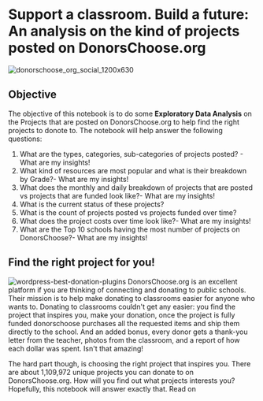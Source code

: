 # Support a classroom. Build a future: An analysis on the kind of projects posted on DonorsChoose.org
![donorschoose_org_social_1200x630](https://user-images.githubusercontent.com/40051540/85429678-b35f6b00-b544-11ea-8fee-8cf2215693cd.png)
## Objective

The objective of this notebook is to do some **Exploratory Data Analysis** on the Projects that are posted on DonorsChoose.org to help find the right projects to donote to. The notebook will help answer the following questions:
1. What are the types, categories, sub-categories of projects posted? - What are my insights!
2. What kind of resources are most popular and what is their breakdown by Grade?- What are my insights!
3. What does the monthly and daily breakdown of projects that are posted vs projects that are funded look like?- What are my insights!
4. What is the current status of these projects?
5. What is the count of projects posted vs projects funded over time?
6. What does the project costs over time look like?- What are my insights!
7. What are the Top 10 schools having the most number of projects on DonorsChoose?- What are my insights!
## Find the right project for you!
![wordpress-best-donation-plugins](https://user-images.githubusercontent.com/40051540/85430041-397bb180-b545-11ea-9636-3ee1bccbc4c8.jpg)
DonorsChoose.org is an excellent platform if you are thinking of connecting and donating to public schools. Their mission is to help make donating to classrooms easier for anyone who wants to. Donating to classrooms couldn't get any easier: you find the project that inspires you, make your donation, once the project is fully funded donorschoose purchases all the requested items and ship them directly to the school. And an added bonus, every donor gets a thank-you letter from the teacher, photos from the classroom, and a report of how each dollar was spent. Isn't that amazing!

The hard part though, is choosing the right project that inspires you. There are about 1,109,972 unique projects you can donate to on DonorsChoose.org. How will you find out what projects interests you? Hopefully, this notebook will answer exactly that. Read on


